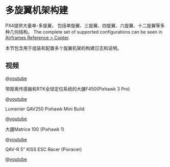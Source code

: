 # 多旋翼机架构建

PX4提供大量单-多旋翼， 包括单旋翼、三旋翼、四旋翼、六旋翼、十二旋翼等多种几何结构。 The complete set of supported configurations can be seen in [Airframes Reference > Copter](../airframes/airframe_reference.md#copter).

本节包含用于组装和配置多个旋翼机架的构建日志和说明。

## 视频

@[youtube](https://www.youtube.com/watch?v=LnUmYgAINBc&vq=hd720)

带距离传感器和RTK全球定位系统的大疆F450(Pixhawk 3 Pro)

@[youtube](https://www.youtube.com/watch?v=JovSwzoTepU)

Lumenier QAV250 Pixhawk Mini Build

@[youtube](http://www.youtube.com/watch?v=MZzo4DMNkug)

大疆Matrice 100 (Pixhawk 1)

@[youtube](https://www.youtube.com/watch?v=3OGs0ONemGc)

QAV-R 5" KISS ESC Racer (Pixracer)

@[youtube](https://youtu.be/wMYgqvsNEwQ)